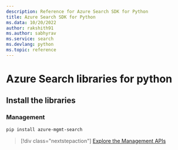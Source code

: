 ```yaml
---
description: Reference for Azure Search SDK for Python
title: Azure Search SDK for Python
ms.data: 10/20/2022
author: rakshith91
ms.author: sabhyrav
ms.service: search
ms.devlang: python
ms.topic: reference
---
```

# Azure Search libraries for python

## Install the libraries


### Management

```bash
pip install azure-mgmt-search
```
> [!div class="nextstepaction"]
> [Explore the Management APIs](/python/api/overview/azure/search/management)